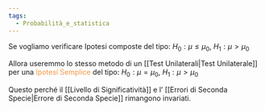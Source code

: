 ```yaml
---
tags:
  - Probabilità_e_statistica
---
```


Se vogliamo verificare Ipotesi composte del tipo:
$H_{0}:\mu\leq \mu_{0}$,  $H_{1}:\mu>\mu_{0}$

Allora useremmo lo stesso metodo di un [[Test Unilaterali|Test Unilaterale]] per una <font color="#f79646">Ipotesi Semplice</font> del tipo:
$H_{0}:\mu=\mu_{0}$, $H_{1}:\mu>\mu_{0}$

Questo perché il [[Livello di Significatività]] e l’ [[Errori di Seconda Specie|Errore di Seconda Specie]] rimangono invariati.

